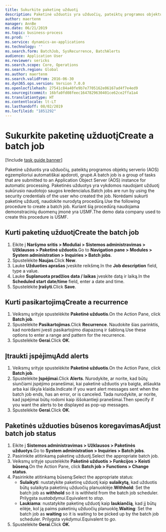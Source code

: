 ```yaml
---
title: Sukurkite paketinę užduotį
description: Paketinė užduotis yra užduočių, pateiktų programos objektų serverio (AOS) egzemplioriui automatiškai apdoroti, grupė.
author: maertenm
manager: AnnBe
ms.date: 06/21/2019
ms.topic: business-process
ms.prod: ''
ms.service: dynamics-ax-applications
ms.technology: ''
ms.search.form: BatchJob, SysRecurrence, BatchAlerts
audience: Application User
ms.reviewer: sericks
ms.search.scope: Core, Operations
ms.search.region: Global
ms.author: maertenm
ms.search.validFrom: 2016-06-30
ms.dyn365.ops.version: Version 7.0.0
ms.openlocfilehash: 27541c84a40fe9b7e7705162e06167ad4f7e4ed9
ms.sourcegitcommit: 16bfa0fd08feec1647829630401ce62ce2ffa1a4
ms.translationtype: HT
ms.contentlocale: lt-LT
ms.lasthandoff: 08/02/2019
ms.locfileid: "1851292"
---
```

# <a name="create-a-batch-job"></a><span data-ttu-id="73257-103">Sukurkite paketinę užduotį</span><span class="sxs-lookup"><span data-stu-id="73257-103">Create a batch job</span></span>

[!include [task guide banner](../../includes/task-guide-banner.md)]

<span data-ttu-id="73257-104">Paketinė užduotis yra užduočių, pateiktų programos objektų serverio (AOS) egzemplioriui automatiškai apdoroti, grupė.</span><span class="sxs-lookup"><span data-stu-id="73257-104">A batch job is a group of tasks that are submitted to an Application Object Server (AOS) instance for automatic processing.</span></span> <span data-ttu-id="73257-105">Paketinės užduotys yra vykdomos naudojant užduotį sukūrusio naudotojo saugos kredencialus.</span><span class="sxs-lookup"><span data-stu-id="73257-105">Batch jobs are run by using the security credentials of the user who created the job.</span></span> <span data-ttu-id="73257-106">Norėdami sukurti paketinę užduotį, naudokite nurodytą procedūrą.</span><span class="sxs-lookup"><span data-stu-id="73257-106">Use the following procedure to create a batch job.</span></span> <span data-ttu-id="73257-107">Kuriant šią procedūrą naudojama demonstracinių duomenų įmonė yra USMF.</span><span class="sxs-lookup"><span data-stu-id="73257-107">The demo data company used to create this procedure is USMF.</span></span>


## <a name="create-the-batch-job"></a><span data-ttu-id="73257-108">Kurti paketinę užduotį</span><span class="sxs-lookup"><span data-stu-id="73257-108">Create the batch job</span></span>
1. <span data-ttu-id="73257-109">Eikite į **Naršymo sritis > Moduliai > Sistemos administravimas > Užklausos > Paketinė užduotis**.</span><span class="sxs-lookup"><span data-stu-id="73257-109">Go to **Navigation pane > Modules > System administration > Inquiries > Batch jobs**.</span></span>
2. <span data-ttu-id="73257-110">Spustelėkite **Naujas**.</span><span class="sxs-lookup"><span data-stu-id="73257-110">Click **New**.</span></span>
3. <span data-ttu-id="73257-111">Lauke **Užduoties aprašas** įveskite reikšmę.</span><span class="sxs-lookup"><span data-stu-id="73257-111">In the **Job description** field, type a value.</span></span>
4. <span data-ttu-id="73257-112">Lauke **Suplanuota pradžios data / laikas** įveskite datą ir laiką.</span><span class="sxs-lookup"><span data-stu-id="73257-112">In the **Scheduled start date/time** field, enter a date and time.</span></span>
5. <span data-ttu-id="73257-113">Spustelėkite **Įrašyti**.</span><span class="sxs-lookup"><span data-stu-id="73257-113">Click **Save**.</span></span>

## <a name="create-a-recurrence"></a><span data-ttu-id="73257-114">Kurti pasikartojimą</span><span class="sxs-lookup"><span data-stu-id="73257-114">Create a recurrence</span></span>
1. <span data-ttu-id="73257-115">Veiksmų srityje spustelėkite **Paketinė užduotis**.</span><span class="sxs-lookup"><span data-stu-id="73257-115">On the Action Pane, click **Batch job**.</span></span>
2. <span data-ttu-id="73257-116">Spustelėkite **Pasikartojimas**.</span><span class="sxs-lookup"><span data-stu-id="73257-116">Click **Recurrence**.</span></span> <span data-ttu-id="73257-117">Naudokite šias parinktis, kad norėdami įvesti pasikartojimo diapazoną ir šabloną.</span><span class="sxs-lookup"><span data-stu-id="73257-117">Use these options to enter a range and pattern for the recurrence.</span></span>  
3. <span data-ttu-id="73257-118">Spustelėkite **Gerai**.</span><span class="sxs-lookup"><span data-stu-id="73257-118">Click **OK**.</span></span>

## <a name="add-alerts"></a><span data-ttu-id="73257-119">Įtraukti įspėjimų</span><span class="sxs-lookup"><span data-stu-id="73257-119">Add alerts</span></span>
1. <span data-ttu-id="73257-120">Veiksmų srityje spustelėkite **Paketinė užduotis**.</span><span class="sxs-lookup"><span data-stu-id="73257-120">On the Action Pane, click **Batch job**.</span></span>
2. <span data-ttu-id="73257-121">Spustelėkite **Įspėjimai**.</span><span class="sxs-lookup"><span data-stu-id="73257-121">Click **Alerts**.</span></span> <span data-ttu-id="73257-122">Nurodykite, ar norite, kad būtų siunčiami įspėjimo pranešimai, kai paketinė užduotis yra baigta, atšaukta arba kai iškyla klaida.</span><span class="sxs-lookup"><span data-stu-id="73257-122">Indicate if you want alert messages sent when the batch job ends, has an error, or is canceled.</span></span> <span data-ttu-id="73257-123">Tada nurodykite, ar norite, kad įspėjimai būtų rodomi kaip iššokantieji pranešimai.</span><span class="sxs-lookup"><span data-stu-id="73257-123">Then specify if you want the alerts to be displayed as pop-up messages.</span></span>   
3. <span data-ttu-id="73257-124">Spustelėkite **Gerai**.</span><span class="sxs-lookup"><span data-stu-id="73257-124">Click **OK**.</span></span>

## <a name="adjust-batch-job-status"></a><span data-ttu-id="73257-125">Paketinės užduoties būsenos koregavimas</span><span class="sxs-lookup"><span data-stu-id="73257-125">Adjust batch job status</span></span>
1. <span data-ttu-id="73257-126">Eikite į **Sistemos administravimas > Užklausos > Paketinės užduotys**.</span><span class="sxs-lookup"><span data-stu-id="73257-126">Go to **System administration > Inquiries > Batch jobs**.</span></span>
2. <span data-ttu-id="73257-127">Pasirinkite atitinkamą paketinę užduotį.</span><span class="sxs-lookup"><span data-stu-id="73257-127">Select the appropriate batch job.</span></span>
3. <span data-ttu-id="73257-128">Veiksmų srityje spustelėkite **Paketinė užduotis > Funkcijos > Keisti būseną**.</span><span class="sxs-lookup"><span data-stu-id="73257-128">On the Action Pane, click **Batch job > Functions > Change status**.</span></span>
4. <span data-ttu-id="73257-129">Pasirinkite atitinkamą būseną:</span><span class="sxs-lookup"><span data-stu-id="73257-129">Select the appropriate status:</span></span>
    - <span data-ttu-id="73257-130">**Sulaikyti**: nustatykite paketinę užduotį kaip **sulaikytą**, kad užduotis būtų sulaikyta paketinių užduočių planuoklėje.</span><span class="sxs-lookup"><span data-stu-id="73257-130">**Withhold**: Set the batch job as **withhold** so it is withheld from the batch job scheduler.</span></span> <span data-ttu-id="73257-131">Prilygsta *sustabdymui*.</span><span class="sxs-lookup"><span data-stu-id="73257-131">Equivalent to *stop*.</span></span>
    - <span data-ttu-id="73257-132">**Laukiama**: nustatykite paketinę užduotį kaip **laukiančią**, kad jį būtų eilėje, kol ją paims paketinių užduočių planuoklę.</span><span class="sxs-lookup"><span data-stu-id="73257-132">**Waiting**: Set the batch job as **waiting** so it is waiting to be picked up by the batch job scheduler.</span></span> <span data-ttu-id="73257-133">Prilygsta *vykdymui*.</span><span class="sxs-lookup"><span data-stu-id="73257-133">Equivalent to *go*.</span></span>
5. <span data-ttu-id="73257-134">Spustelėkite **Gerai**.</span><span class="sxs-lookup"><span data-stu-id="73257-134">Click **OK**.</span></span>
